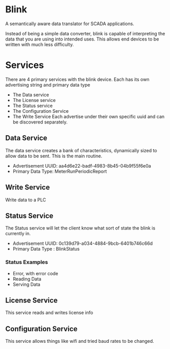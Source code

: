 # Blink

A semantically aware data translator for SCADA applications.

Instead of being a simple data converter, blink is capable of interpreting the data that you are using
into intended uses.  This allows end devices to be written with much less difficulty.

# Services
There are 4 primary services with the blink device.
Each has its own advertising string and primary data type

* The Data service
* The License service
* The Status service
* The Configuration Service
* The Write Service
Each advertise under their own specific uuid and can be discovered separately. 



## Data Service
The data service creates a bank of characteristics, dynamically sized to allow data
to be sent.  This is the main routine.
* Advertisement UUID: aa4d6e22-badf-4983-8b45-04b9f55f6e0a
* Primary Data Type: MeterRunPeriodicReport

## Write Service

Write data to a PLC 

## Status Service
The Status service will let the client know what sort of state the blink is currently in.

* Advertisement UUID: 0c139d79-a034-4884-9bcb-6401b746c66d
* Primary Data Type : BlinkStatus

### Status Examples
* Error, with error code
* Reading Data
* Serving Data



###

## License Service

This service reads and writes license info 


## Configuration Service
This service allows things like wifi and tried baud rates to be changed.
